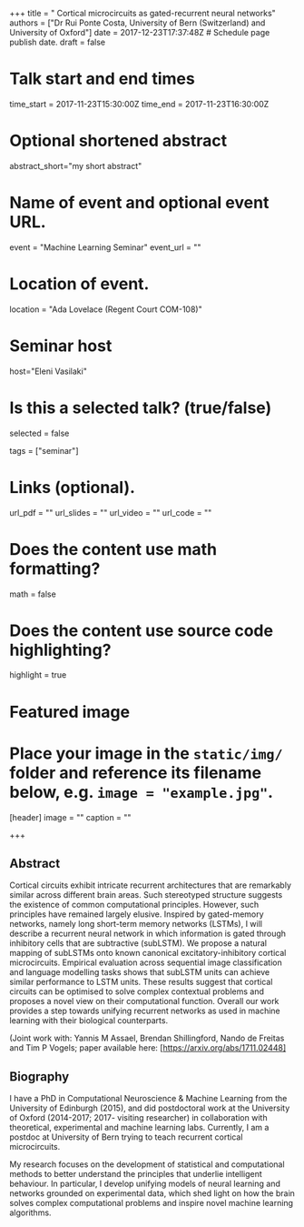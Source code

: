 +++
title = " Cortical microcircuits as gated-recurrent neural networks"
authors = ["Dr Rui Ponte Costa, University of Bern (Switzerland) and University of Oxford"]
date = 2017-12-23T17:37:48Z  # Schedule page publish date.
draft = false

# Talk start and end times
time_start = 2017-11-23T15:30:00Z
time_end = 2017-11-23T16:30:00Z

# Optional shortened abstract
abstract_short="my short abstract"

# Name of event and optional event URL.
event = "Machine Learning Seminar"
event_url = ""

# Location of event.
location = "Ada Lovelace (Regent Court COM-108)"

# Seminar host
host="Eleni Vasilaki"

# Is this a selected talk? (true/false)
selected = false

tags = ["seminar"]

# Links (optional).
url_pdf = ""
url_slides = ""
url_video = ""
url_code = ""

# Does the content use math formatting?
math = false

# Does the content use source code highlighting?
highlight = true

# Featured image
# Place your image in the `static/img/` folder and reference its filename below, e.g. `image = "example.jpg"`.
[header]
image = ""
caption = ""

+++

## Abstract

Cortical circuits exhibit intricate recurrent architectures that are remarkably similar across different brain areas. Such stereotyped structure suggests the existence of common computational principles. However, such principles have remained largely elusive. Inspired by gated-memory networks, namely long short-term memory networks (LSTMs), I will describe a recurrent neural network in which information is gated through inhibitory cells that are subtractive (subLSTM). We propose a natural mapping of subLSTMs onto known canonical excitatory-inhibitory cortical microcircuits. Empirical evaluation across sequential image classification and language modelling tasks shows that subLSTM units can achieve similar performance to LSTM units. These results suggest that cortical circuits can be optimised to solve complex contextual problems and proposes a novel view on their computational function. Overall our work provides a step towards unifying recurrent networks as used in machine learning with their biological counterparts.

(Joint work with: Yannis M Assael, Brendan Shillingford, Nando de Freitas and Tim P Vogels; paper available here: [https://arxiv.org/abs/1711.02448]

## Biography

I have a PhD in Computational Neuroscience & Machine Learning from the University of Edinburgh (2015), and did postdoctoral work at the University of Oxford (2014-2017; 2017- visiting researcher) in collaboration with theoretical, experimental and machine learning labs. Currently, I am a postdoc at University of Bern trying to teach recurrent cortical microcircuits.

My research focuses on the development of statistical and computational methods to better understand the principles that underlie intelligent behaviour. In particular, I develop unifying models of neural learning and networks grounded on experimental data, which shed light on how the brain solves complex computational problems and inspire novel machine learning algorithms.
